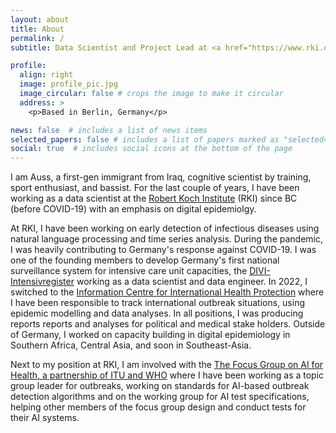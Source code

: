 ```yaml
---
layout: about
title: About
permalink: /
subtitle: Data Scientist and Project Lead at <a href="https://www.rki.de/EN/Home/homepage_node.html"> Robert Koch Institute </a> and part time consultant. #<a href='#'>Affiliations</a>. Address. Contacts. Moto. Etc.

profile:
  align: right
  image: profile_pic.jpg
  image_circular: false # crops the image to make it circular
  address: >
    <p>Based in Berlin, Germany</p>

news: false  # includes a list of news items
selected_papers: false # includes a list of papers marked as "selected={true}"
social: true  # includes social icons at the bottom of the page
---
```


I am Auss, a first-gen immigrant from Iraq, cognitive scientist by training, sport enthusiast, and bassist. For the last couple of years, I have been working as a data scientist at the [Robert Koch Institute](https://www.rki.de/EN/Home/homepage_node.html) (RKI) since BC (before COVID-19) with an emphasis on digital epidemiolgy.

At RKI, I have been working on early detection of infectious diseases using natural language processing and time series analysis. During the pandemic, I was heavily contributing to Germany's response against COVID-19. I was one of the founding members to develop Germany's first national surveillance system for intensive care unit capacities, the [DIVI-Intensivregister](https://www.intensivregister.de) working as a data scientist and data engineer. In 2022, I switched to the [Information Centre for International Health Protection](https://www.rki.de/EN/Content/Institute/DepartmentsUnits/ZIG/INIG/INIG_node.html) where I have been responsible to track international outbreak situations, using epidemic modelling and data analyses. In all positions, I was producing reports reports and analyses for political and medical stake holders. Outside of Germany, I worked on capacity building in digital epidemiology in Southern Africa, Central Asia, and soon in Southeast-Asia.

Next to my position at RKI, I am involved with the [The Focus Group on AI for Health, a partnership of ITU and WHO](https://www.itu.int/en/ITU-T/focusgroups/ai4h/Pages/default.aspx) where I have been working as a topic group leader for outbreaks, working on standards for AI-based outbreak detection algorithms and on the working group for AI test specifications, helping other members of the focus group design and conduct tests for their AI systems.
